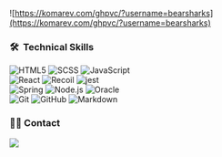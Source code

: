 ![https://komarev.com/ghpvc/?username=bearsharks](https://komarev.com/ghpvc/?username=bearsharks)


### 🛠 &nbsp;Technical Skills
![HTML5](https://img.shields.io/badge/-HTML-001A23?style=flat&logo=HTML5)
![SCSS](https://img.shields.io/badge/-SCSS-001A23?style=flat&logo=SASS)
![JavaScript](https://img.shields.io/badge/-JavaScript-001A23?style=flat&logo=javascript)\
![React](https://img.shields.io/badge/-React-001A23?style=flat&logo=react)
![Recoil](https://img.shields.io/badge/-Recoil-001A23?style=flat&logo=react)
![jest](https://img.shields.io/badge/-Jest-001A23?style=flat&logo=jest)\
![Spring](https://img.shields.io/badge/-Spring-001A23?style=flat&logo=spring)
![Node.js](https://img.shields.io/badge/-Node.js-001A23?style=flat&logo=node.js)
![Oracle](https://img.shields.io/badge/-Oracle-001A23?style=flat&logo=Oracle)\
![Git](https://img.shields.io/badge/-Git-05122A?style=flat&logo=git)
![GitHub](https://img.shields.io/badge/-GitHub-05122A?style=flat&logo=github)
![Markdown](https://img.shields.io/badge/-Markdown-05122A?style=flat&logo=markdown)


### 🤝🏻 Contact
<a href="mailto:iginganza@gmail.com"><img src="https://img.shields.io/badge/-iginganza@gmail.com-D14836?style=flat&logo=Gmail&logoColor=white"/></a>

